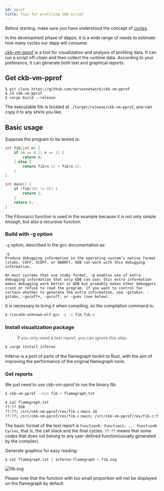 ```yaml
---
id: pprof
title: Tips for profiling CKB script
---
```


Before starting, make sure you have understood the concept of [cycles](basics/glossary#cycles).

In the development phase of dapps, it is a wide range of needs to estimate how many cycles our dapp will consume.

[ckb-vm-pprof](https://github.com/nervosnetwork/ckb-vm-pprof) is a tool for visualization and analysis of profiling data. It can run a script off-chain and then collect the runtime data. According to your preference, It can generate both text and graphical reports.

## Get ckb-vm-pprof

```
$ git clone https://github.com/nervosnetwork/ckb-vm-pprof
$ cd ckb-vm-pprof
$ cargo build --release
```

The executable file is located at `./target/release/ckb-vm-pprof`, you can copy it to any `$PATH` you like.

## Basic usage

Suppose the program to be tested is:

```c
int fib(int n) {
    if (n == 0 || n == 1) {
        return n;
    } else {
        return fib(n-1) + fib(n-2);
    }
}

int main() {
    if (fib(10) != 55) {
        return 1;
    }
    return 0;
}
```

The Fibonacci function is used in the example because it is not only simple enough, but also a recursive function.

### Build with -g option

`-g` option, described in the gcc documentation as:

```text
-g
Produce debugging information in the operating system’s native format (stabs, COFF, XCOFF, or DWARF). GDB can work with this debugging information.

On most systems that use stabs format, -g enables use of extra debugging information that only GDB can use; this extra information makes debugging work better in GDB but probably makes other debuggers crash or refuse to read the program. If you want to control for certain whether to generate the extra information, use -gstabs+, -gstabs, -gxcoff+, -gxcoff, or -gvms (see below).
```

It is necessary to bring it when compiling, so the compilation command is:

```sh
$ riscv64-unknown-elf-gcc -g -o fib fib.c
```

### Install visualization package

> If you only need a text report, you can ignore this step.

```sh
$ cargo install inferno
```

Inferno is a port of parts of the flamegraph toolkit to Rust, with the aim of improving the performance of the original flamegraph tools.

### Get reports

We just need to use ckb-vm-pprof to run the binary fib:

```sh
$ ckb-vm-pprof --bin fib > flamegraph.txt

$ cat flamegraph.txt
??:?? 938
??:??; /src/ckb-vm-pprof/res/fib.c:main 24
??:??; /src/ckb-vm-pprof/res/fib.c:main; /src/ckb-vm-pprof/res/fib.c:fib 7311
```

The basic format of the text report is `Function0; Function1; ... FunctionN Cycles`, that is, the call stack and the final cycles. `??:??` means that some codes that does not belong to any user defined function(usually generated by the compiler).

Generate graphics for easy reading:

```sh
$ cat flamegraph.txt | inferno-flamegraph > fib.svg
```

![fib.svg](https://raw.githubusercontent.com/nervosnetwork/ckb-vm-pprof/master/res/fib.svg)

Please note that the function with too small proportion will not be displayed on the flamegraph by default.
